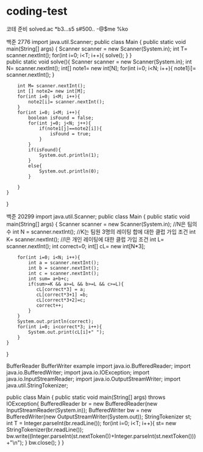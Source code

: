 # coding-test
코테 준비
solved.ac
*b3...s5 s#500.. -@$me %ko


백준 2776
import java.util.Scanner;
public class Main
{
	public static void main(String[] args) {
		Scanner scanner = new Scanner(System.in);
		int T= scanner.nextInt();
		for(int i=0; i<T; i++){
		    solve();
		}
	}	
	public static void solve(){
	    Scanner scanner = new Scanner(System.in);
	    int N= scanner.nextInt();
	    int[] note1= new int[N];
	    for(int i=0; i<N; i++){
	        note1[i]= scanner.nextInt();
	    }
	    
	    int M= scanner.nextInt();
	    int [] note2= new int[M];
	    for(int i=0; i<M; i++){
	        note2[i]= scanner.nextInt();
	    }
	    for(int i=0; i<M; i++){
	        boolean isFound = false;
	        for(int j=0; j<N; j++){
	            if(note1[j]==note2[i]){
	                isFound = true;
	            }
	        }
	        if(isFound){
	            System.out.println(1);
	        }
	        else{
	            System.out.println(0);
	        }
	    
	    }
	}
	
}

백준 20299
import java.util.Scanner;
public class Main
{
	public static void main(String[] args) {
		Scanner scanner = new Scanner(System.in);
		//N은 팀의 수
		int N = scanner.nextInt();
	    //K는 팀원 3명의 레이팅 합에 대한 클럽 가입 조건
	    int K= scanner.nextInt();
	    //l은 개인 레이팅에 대한 클럽 가입 조건
	    int L= scanner.nextInt();
	    int correct=0;
	    int[] cL= new int[N*3];
	    
	    for(int i=0; i<N; i++){
	        int a = scanner.nextInt();
	        int b = scanner.nextInt();
	        int c = scanner.nextInt();
	        int sum= a+b+c;
	        if(sum>=K && a>=L && b>=L && c>=L){
	           cL[correct*3] = a;
	           cL[correct*3+1] =b;
	           cL[correct*3+2]=c;
	           correct++;
	        }
	    }
	    System.out.println(correct);
	    for(int i=0; i<correct*3; i++){
	        System.out.print(cL[i]+" ");
	    }
	}
}


BufferReader BufferWriter example
import java.io.BufferedReader;
import java.io.BufferedWriter;
import java.io.IOException;
import java.io.InputStreamReader;
import java.io.OutputStreamWriter;
import java.util.StringTokenizer;


public class Main
{
	public static void main(String[] args) throws IOException{
		BufferedReader br = new BufferedReader(new InputStreamReader(System.in));
		BufferedWriter bw = new BufferedWriter(new OutputStreamWriter(System.out));
		StringTokenizer st;
		int T = Integer.parseInt(br.readLine());
		for(int i=0; i<T; i++){
		    st= new StringTokenizer(br.readLine());
		    bw.write((Integer.parseInt(st.nextToken())+Integer.parseInt(st.nextToken()))+"\n");
		}
		bw.close();
	}
}
